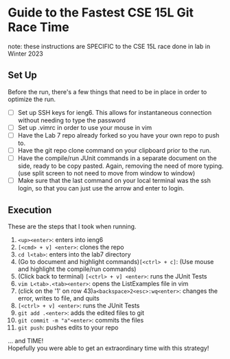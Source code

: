 # Guide to the Fastest CSE 15L Git Race Time
note: these instructions are SPECIFIC to the CSE 15L race done in lab in Winter 2023

## Set Up
Before the run, there's a few things that need to be in place in order to optimize the run.
- [ ] Set up SSH keys for ieng6. This allows for instantaneous connection without needing to type the password
- [ ] Set up .vimrc in order to use your mouse in vim
- [ ] Have the Lab 7 repo already forked so you have your own repo to push to.
- [ ] Have the git repo clone command on your clipboard prior to the run.
- [ ] Have the compile/run JUnit commands in a separate document on the side, ready to be copy pasted. Again, removing the need of more typing. (use split screen to not need to move from window to window)
- [ ] Make sure that the last command on your local terminal was the ssh login, so that you can just use the <up> arrow and enter to login. 

## Execution
These are the steps that I took when running. 
  
1. `<up><enter>`: enters into ieng6
2. `[<cmd> + v] <enter>`: clones the repo
3. `cd l<tab>`: enters into the lab7 directory
4. (Go to document and highlight commands)`[<ctrl> + c]`: (Use mouse and highlight the compile/run commands) 
5. (Click back to terminal) `[<ctrl> + v] <enter>`: runs the JUnit Tests
6. `vim L<tab>.<tab><enter>`: opens the ListExamples file in vim
7. (click on the '1' on row 43)`a<backspace>2<esc>:wq<enter>`: changes the error, writes to file, and quits
8. `[<ctrl> + v] <enter>`: runs the JUnit Tests
9. `git add .<enter>`: adds the edited files to git
10. `git commit -m "a"<enter>`: commits the files
11. `git push`<enter>: pushes edits to your repo
  
... and TIME!\
Hopefully you were able to get an extraordinary time with this strategy!

